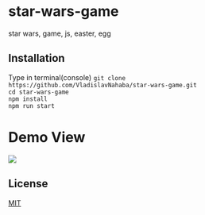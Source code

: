 # star-wars-game
star wars, game, js, easter, egg

## Installation
Type in terminal(console)
```git clone https://github.com/VladislavNahaba/star-wars-game.git```  
```cd star-wars-game```  
```npm install```  
```npm run start```  

# Demo View
![](https://i.ibb.co/FBC7gCr/ezgif-com-gif-maker.gif)

## License
[MIT](https://choosealicense.com/licenses/mit/)
